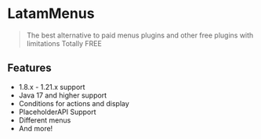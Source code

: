# LatamMenus

> The best alternative to paid menus plugins and other free plugins with limitations
> Totally FREE

## Features
* 1.8.x - 1.21.x support
* Java 17 and higher support
* Conditions for actions and display
* PlaceholderAPI Support
* Different menus
* And more!